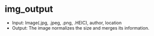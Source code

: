 # img_output
 
- Input: Image(.jpg, .jpeg, .png, .HEIC), author, location
- Output: The image normalizes the size and merges its information.